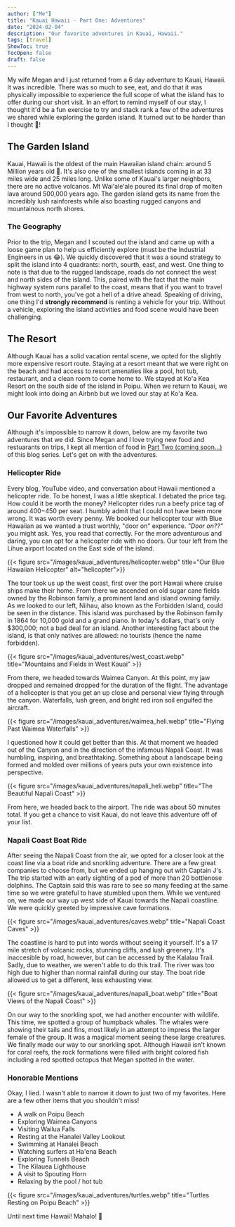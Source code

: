 ```yaml
---
author: ["Me"]
title: "Kauai Hawaii - Part One: Adventures"
date: "2024-02-04"
description: "Our favorite adventures in Kauai, Hawaii."
tags: [travel]
ShowToc: true
TocOpen: false
draft: false 
---
```


My wife Megan and I just returned from a 6 day adventure to Kauai, Hawaii. It was incredible. There was so much to see, eat, and do that it was physically impossible to experience the full scope of what the island has to offer during our short visit. In an effort to remind myself of our stay, I thought it'd be a fun exercise to try and stack rank a few of the adventures we shared while exploring the garden island. It turned out to be harder than I thought 🙈!

## The Garden Island

Kauai, Hawaii is the oldest of the main Hawaiian island chain: around 5 Million years old 🤯. It's also one of the smallest islands coming in at 33 miles wide and 25 miles long. Unlike some of Kauai's larger neighbors, there are no active volcanos.  Mt Waiʻaleʻale poured its final drop of molten lava around 500,000 years ago. The garden island gets its name from the incredibly lush rainforests while also boasting rugged canyons and mountainous north shores.

### The Geography

Prior to the trip, Megan and I scouted out the island and came up with a loose game plan to help us efficiently explore (must be the Industrial Engineers in us 😂). We quickly discovered that it was a sound strategy to split the island into 4 quadrants: north, sourth, east, and west. One thing to note is that due to the rugged landscape, roads do not connect the west and north sides of the island. This, paired with the fact that the main highway system runs parallel to the coast, means that if you want to travel from west to north, you've got a hell of a drive ahead. Speaking of driving, one thing I'd **strongly recommend** is renting a vehicle for your trip. Without a vehicle, exploring the island activities and food scene would have been challenging.

## The Resort

Although Kauai has a solid vacation rental scene, we opted for the slightly more expensive resort route. Staying at a resort meant that we were right on the beach and had access to resort amenaties like a pool, hot tub, restaurant, and a clean room to come home to. We stayed at Ko'a Kea Resort on the south side of the island in Poipu. When we return to Kauai, we might look into doing an Airbnb but we loved our stay at Ko'a Kea.

## Our Favorite Adventures

Although it's impossible to narrow it down, below are my favorite two adventures that we did. Since Megan and I love trying new food and restuarants on trips, I kept all mention of food in [Part Two (coming soon...)](/posts/kauai-hawaii-food) of this blog series. Let's get on with the adventures.

### Helicopter Ride

Every blog, YouTube video, and conversation about Hawaii mentioned a helicopter ride. To be honest, I was a little skeptical. I debated the price tag. How could it be worth the money? Helicopter rides run a beefy price tag of around $400-$450 per seat. I humbly admit that I could not have been more wrong. It was worth every penny. We booked our helicopter tour with Blue Hawaiian as we wanted a trust worthly, "door on" experience. *"Door on??"* you might ask. Yes, you read that correctly. For the more adventurous and daring, you can opt for a helicopter ride with no doors. Our tour left from the Lihue airport located on the East side of the island.

{{< figure src="/images/kauai_adventures/helicopter.webp" title="Our Blue Hawaiian Helicopter" alt="helicopter">}}

The tour took us up the west coast, first over the port Hawaii where cruise ships make their home. From there we ascended on old sugar cane fields owned by the Robinson family, a prominent land and island owning family. As we looked to our left, Niihau, also known as the Forbidden Island, could be seen in the distance. This island was purchased by the Robinson family in 1864 for 10,000 gold and a grand piano. In today's dollars, that's only $300,000; not a bad deal for an island. Another interesting fact about the island, is that only natives are allowed: no tourists (hence the name forbidden).

{{< figure src="/images/kauai_adventures/west_coast.webp" title="Mountains and Fields in West Kauai" >}}

From there, we headed towards Waimea Canyon. At this point, my jaw dropped and remained dropped for the duration of the flight. The advantage of a helicopter is that you get an up close and personal view flying through the canyon. Waterfalls, lush green, and bright red iron soil engulfed the aircraft.

{{< figure src="/images/kauai_adventures/waimea_heli.webp" title="Flying Past Waimea Waterfalls" >}}

I questioned how it could get better than this. At that moment we headed out of the Canyon and in the direction of the infamous Napali Coast. It was humbling, inspiring, and breathtaking. Something about a landscape being formed and molded over millions of years puts your own existence into perspective.

{{< figure src="/images/kauai_adventures/napali_heli.webp" title="The Beautiful Napali Coast" >}}

From here, we headed back to the airport. The ride was about 50 minutes total. If you get a chance to visit Kauai, do not leave this adventure off of your list.

### Napali Coast Boat Ride

After seeing the Napali Coast from the air, we opted for a closer look at the coast line via a boat ride and snorkling adventure. There are a few great companies to choose from, but we ended up hanging out with Captain J's. The trip started with an early sighting of a pod of more than 20 bottlenose dolphins. The Captain said this was rare to see so many feeding at the same time so we were grateful to have stumbled upon them. While we ventured on, we made our way up west side of Kauai towards the Napali coastline. We were quickly greeted by impressive cave formations.

{{< figure src="/images/kauai_adventures/caves.webp" title="Napali Coast Caves" >}}

The coastline is hard to put into words without seeing it yourself. It's a 17 mile stretch of volcanic rocks, stunning cliffs, and lush greenery. It's inaccesible by road, however, but can be accessed by the Kalalau Trail. Sadly, due to weather, we weren't able to do this trail. The river was too high due to higher than normal rainfall during our stay. The boat ride allowed us to get a different, less exhausting view.

{{< figure src="/images/kauai_adventures/napali_boat.webp" title="Boat Views of the Napali Coast" >}}

On our way to the snorkling spot, we had another encounter with wildlife. This time, we spotted a group of humpback whales. The whales were showing their tails and fins, most likely in an attempt to impress the larger female of the group. It was a magical moment seeing these large creatures. We finally made our way to our snorkling spot. Although Hawaii isn't known for coral reefs, the rock formations were filled with bright colored fish including a red spotted octopus that Megan spotted in the water.

### Honorable Mentions

Okay, I lied. I wasn't able to narrow it down to just two of my favorites. Here are a few other items that you shouldn't miss!

- A walk on Poipu Beach
- Exploring Waimea Canyons
- Visiting Wailua Falls
- Resting at the Hanalei Valley Lookout
- Swimming at Hanalei Beach
- Watching surfers at Ha'ena Beach
- Exploring Tunnels Beach
- The Kilauea Lighthouse
- A visit to Spouting Horn
- Relaxing by the pool / hot tub

{{< figure src="/images/kauai_adventures/turtles.webp" title="Turtles Resting on Poipu Beach" >}}

Until next time Hawaii! Mahalo! 🤙
